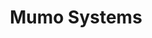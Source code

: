 ---
blog: https://mumosystems.com/blog
linkedin: https://linkedin.com/company/mumo-systems-llc
logohandle: mumosystems
sort: mumosystems
title: Mumo Systems
twitter: https://x.com/mumosystems
website: https://www.mumosystems.com/
---